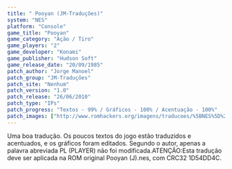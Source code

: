 ```yaml
---
title: " Pooyan (JM-Traduções)"
system: "NES"
platform: "Console"
game_title: "Pooyan"
game_category: "Ação / Tiro"
game_players: "2"
game_developer: "Konami"
game_publisher: "Hudson Soft"
game_release_date: "20/09/1985"
patch_author: "Jorge Manoel"
patch_group: "JM-Traduções"
patch_site: "Nenhum"
patch_version: "1.0"
patch_release: "26/06/2010"
patch_type: "IPs"
patch_progress: "Textos - 99% / Gráficos - 100% / Acentuação - 100%"
patch_images: ["http://www.romhackers.org/imagens/traducoes/%5BNES%5D%20Pooyan%20-%20JM-Tradu%C3%A7%C3%B5es%20-%201.png","http://www.romhackers.org/imagens/traducoes/%5BNES%5D%20Pooyan%20-%20JM-Tradu%C3%A7%C3%B5es%20-%202.png","http://www.romhackers.org/imagens/traducoes/%5BNES%5D%20Pooyan%20-%20JM-Tradu%C3%A7%C3%B5es%20-%203.png"]
---
```

Uma boa tradução. Os poucos textos do jogo estão traduzidos e acentuados, e os gráficos foram editados. Segundo o autor, apenas a palavra abreviada PL (PLAYER) não foi modificada.ATENÇÃO:Esta tradução deve ser aplicada na ROM original Pooyan (J).nes, com CRC32 1D54DD4C.